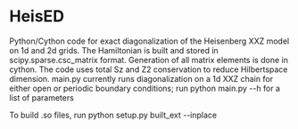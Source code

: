 # HeisED
Python/Cython code for exact diagonalization of the Heisenberg XXZ model on 1d and 2d grids.
The Hamiltonian is built and stored in scipy.sparse.csc_matrix format. Generation of
all matrix elements is done in cython.
The code uses total Sz and Z2 conservation to reduce Hilbertspace dimension. main.py 
currently runs diagonalization on a 1d XXZ chain for either open or periodic boundary conditions;
run python main.py --h for a list of parameters


To build .so files, run python setup.py built_ext --inplace


